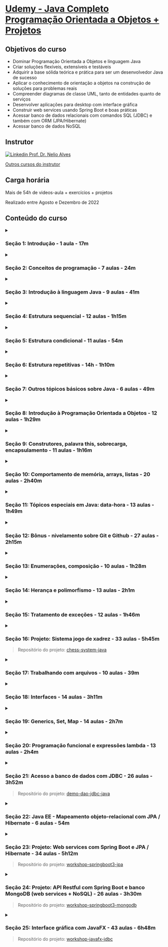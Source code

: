 
# [Udemy - Java Completo Programação Orientada a Objetos + Projetos](https://www.udemy.com/course/java-curso-completo/)

## Objetivos do curso

- Dominar Programação Orientada a Objetos e linguagem Java
- Criar soluções flexíveis, extensíveis e testáveis
- Adquirir a base sólida teórica e prática para ser um desenvolvedor Java de sucesso
- Aplicar o conhecimento de orientação a objetos na construção de soluções para problemas reais
- Compreender diagramas de classe UML, tanto de entidades quanto de serviços
- Desenvolver aplicações para desktop com interface gráfica
- Construir web services usando Spring Boot e boas práticas
- Acessar banco de dados relacionais com comandos SQL (JDBC) e também com ORM (JPA/Hibernate)
- Acessar banco de dados NoSQL

## Instrutor

[![Linkedin](https://i.stack.imgur.com/gVE0j.png) Prof. Dr. Nelio Alves](https://br.linkedin.com/in/nelio-alves)

[Outros cursos do instrutor](https://www.udemy.com/user/nelio-alves/)

## Carga horária

Mais de 54h de videos-aula + exercícios + projetos

Realizado entre Agosto e Dezembro de 2022

## Conteúdo do curso

<details>
  <summary>

### Seção 1: Introdução - 1 aula - 17m

  </summary>
  
  1. _Introdução: visão geral do curso_

</details>

<details>
  <summary>

### Seção 2: Conceitos de programação - 7 aulas - 24m

   </summary>
  
  2. _Visão geral do capítulo_
  3. _Material de apoio do capítulo_
  4. _Algoritmo, Automação, Programa de Computador_
  5. _O que é preciso para se fazer um programa de computador_
  6. _Linguagem de programação, léxica, sintática_
  7. _IDE - Ambiente Integrado de Desenvolvimento_
  8. _Compilação, interpretação, código fonte, código objeto, máquina virtual_

</details>

<details>
  <summary>

### Seção 3: Introdução à linguagem Java - 9 aulas - 41m

  </summary>
  
  9. _Visão geral do capítulo_
  10. _Material de apoio do capítulo_
  11. _Entendendo as versões do Java_
  12. _Histórico e edições de Java_
  13. _JDK / JVM - Máquina Virtual do Java_
  14. _Estrutura de uma aplicação Java_
  15. _Instalando o Java JDK_
  16. _Instalando o Eclipse_
  17. [_Primeiro programa em Java no Eclipse_](https://github.com/tiagosathler/udemy-java-complete-course/tree/master/curso_programacao)

</details>

<details>
  <summary>

### Seção 4: Estrutura sequencial - 12 aulas - 1h15m

  </summary>
  
  18. _Visão geral do capítulo_
  19. _Material de apoio do capítulo_
  20. _Expressões aritméticas_
  21. _Variáveis e tipos básicos em Java_
  22. _As três operações básicas de programação_
  23. _Saída de dados em Java_
  24. _Processamento de dados em Java, Casting_
  25. _Entrada de dados em Java - Parte 1_
  26. _Entrada de dados em Java - Parte 2_
  27. _Funções matemáticas em Java_
  28. _AVISO: exercícios para iniciantes PARTE 1_
  29. [_Exercícios para Iniciantes - PARTE 1_](https://github.com/tiagosathler/udemy-java-complete-course/tree/master/s04c30EstruturaSequencial)

</details>

<details>
  <summary>

### Seção 5: Estrutura condicional - 11 aulas - 54m

  </summary>
  
  30. _Visão geral do capítulo_
  31. _Material de apoio do capítulo_
  32. _Expressões comparativas_
  33. _Expressões lógicas_
  34. _Estrutura condicional (`if-else`)_
  35. _AVISO: exercícios para iniciantes PARTE 2_
  36. [_Exercícios para Iniciantes - PARTE 2_](https://github.com/tiagosathler/udemy-java-complete-course/tree/master/s05c37EstruturaCondicional)
  37. _Sintaxe opcional - operadores de atribuição cumulativa_
  38. _Sintaxe opcional - `switch-case`_
  39. _Expressão condicional ternária_
  40. _Escopo e inicialização_

</details>

<details>
  <summary>

### Seção 6: Estrutura repetitivas - 14h - 1h10m

  </summary>
  
  41. _Visão geral do capítulo_
  42. _Material de apoio do capítulo_
  43. _Como utilizar o DEBUG no Eclipse (execução passo a passo)_
  44. _Estrutura repetitiva enquanto (`while`)_
  45. _Teste de mesa com estrutura repetitiva enquanto_
  46. _Exercícios de teste de mesa com `while`_
  47. _AVISO: exercícios para iniciantes PARTE 3_
  48. [_Exercícios para Iniciantes - PARTE 3_](https://github.com/tiagosathler/udemy-java-complete-course/tree/master/s06c49EstruturasRepetitivas)
  49. _Estrutura repetitiva para (`for`)_
  50. _Teste de mesa com estrutura repetitiva `for`_
  51. _Exercícios de testes de mesa com `for`_
  52. _AVISO: exercícios para iniciantes PARTE 4_
  53. [_Exercícios para iniciantes PARTE 4_](https://github.com/tiagosathler/udemy-java-complete-course/tree/master/s06c54EstruturasRepetitivas)
  54. _Estrutura repetitiva faça-enquanto (`do-while`)_

</details>

<details>
  <summary>

### Seção 7: Outros tópicos básicos sobre Java - 6 aulas - 49m

  </summary>
  
  55. _Material de apoio do capítulo_
  56. _Restrições e convenções para nomes_
  57. _Operadores bitwise_
  58. _Funções interessantes para String_
  59. _Comentários em Java (básico)_
  60. _Funções (sintaxe)_

</details>

<details>
  <summary>

### Seção 8: Introdução à Programação Orientada a Objetos - 12 aulas - 1h29m

  </summary>
  
  61. _Visão geral do capítulo_
  62. _Material de apoio do capítulo_
  63. _Resolvendo um problema sem orientação a objetos_
  64. _Criando uma classe com três atributos para representar melhor o triângulo_
  65. _Criando um método para obtermos os benefícios de reaproveitamento e delegação_
  66. _Começando a resolver um segundo problema exemplo_
  67. _`Object` e `toString`_
  68. _Finalizando o programa_
  69. [_Exercícios de fixação_](https://github.com/tiagosathler/udemy-java-complete-course/tree/master/s08c70IntroducaoPOO)
  70. _Membros estáticos - Parte 1_
  71. _Membros estáticos - Parte 2_
  72. [_Exercício de fixação_](https://github.com/tiagosathler/udemy-java-complete-course/tree/master/s08c73IntroducaoPOO)

</details>

<details>
  <summary>

### Seção 9: Construtores, palavra this, sobrecarga, encapsulamento - 11 aulas - 1h16m

  </summary>
  
  73. _Visão geral do capítulo_
  74. _Material de apoio do capítulo_
  75. _Construtores_
  76. _Palavra `this`_
  77. _Sobrecarga_
  78. _Encapsulamento_
  79. _Gerando automaticamente construtores, getters e setters com Eclipse_
  80. _Modificadores de acesso_
  81. [_Exercício de fixação_](https://github.com/tiagosathler/udemy-java-complete-course/tree/master/s09c82ConstructorThis)
  82. _Correção do exercício de fixação - Parte 1_
  83. _Correção do exercício de fixação - Parte 2_

</details>

<details>
  <summary>

### Seção 10: Comportamento de memória, arrays, listas - 20 aulas - 2h40m

  </summary>
  
  84. _Visão geral do capítulo_
  85. _Material de apoio do capítulo_
  86. _Tipos referência vs. tipos valor_
  87. _Desalocação de memória - garbage collector e escopo local_
  88. _Vetores - Parte 1_
  89. _Vetores - Parte 2_
  90. [_Exercícios de fixação sobre vetores_](https://github.com/tiagosathler/udemy-java-complete-course/tree/master/s10c91Arrays)
  91. _Correção do exercício negativos_
  92. _Correção do exercício alturas_
  93. [_Desafio sobre vetores (pensionato)_](https://github.com/tiagosathler/udemy-java-complete-course/tree/master/s10c94Pensionato)
  94. _Correção do desafio sobre vetores (pensionato)_
  95. _Boxing, unboxing e wrapper classes_
  96. _Laço for each_
  97. _Listas - Parte 1_
  98. _Listas - Parte 2_
  99. [_Exercício proposto_](https://github.com/tiagosathler/udemy-java-complete-course/tree/master/s10c100ArrayList)
  100. _Correção em vídeo do exercício proposto_
  101. _Matrizes_
  102. _Exercício resolvido_
  103. [_Exercício proposto_](https://github.com/tiagosathler/udemy-java-complete-course/tree/master/s10c104Matrizes)

</details>

<details>
  <summary>

### Seção 11: Tópicos especiais em Java: data-hora - 13 aulas - 1h49m

  </summary>
  
  104. _Boas-vindas e avisos_
  105. _Material de apoio do capítulo_
  106. _Introdução a data-hora e duração_
  107. _Entendendo timezone (fuso horário)_
  108. _Padrão ISO 8601_
  109. _Operações importantes com data-hora_
  110. _Instanciando data-hora em Java_
  111. _Convertendo data-hora para texto_
  112. _Convertendo data-hora global para local_
  113. _Cálculos com data-hora_
  114. _Aviso: próximas duas aulas são sobre Date e Calendar_
  115. _Trabalhando com datas - Date_
  116. _Manipulando um Date com Calendar_

</details>

<details>
  <summary>

### Seção 12: Bônus - nivelamento sobre Git e Github - 27 aulas - 2h15m

  </summary>
  
  117. _Apresentação do bônus Git e Github_
  118. _Material de apoio do capítulo_
  119. _Introdução ao Git e Github_
  120. _Repositório local e repositório remoto_
  121. _Instalação do Git no Windows_
  122. _Configurando sua identificação_
  123. _Mostrar arquivos ocultos e extensões_
  124. _Configurar chave SSH no Github_
  125. _Salvando primeira versão de um projeto no Github_
  126. _Salvando um novo commit_
  127. _Demo - clonar e modificar um projeto_
  128. _Git log para verificar histórico de versões_
  129. _Entendendo git status e stage_
  130. _Git diff e recurso source control do VS Code_
  131. _Git checkout_
  132. _Arquivo .gitignore_
  133. _Visão geral da segunda parte_
  134. _Removendo arquivos da área de stage_
  135. _Desfazendo modificações não salvas_
  136. _O que fazer quando abre o editor VIM_
  137. _Deletando último commit sem deletar modificações nos arquivos_
  138. _Deletando commits e também modificações nos arquivos_
  139. _Como atualizar o repositório local em relação ao remoto_
  140. _Como resolver push rejeitado por históricos diferentes_
  141. _Resolvendo pull com conflito_
  142. _Como sobrescrever um histórico no Github_
  143. _Como apontar o projeto para outro repositório remoto_

</details>

<details>
  <summary>

### Seção 13: Enumerações, composição - 10 aulas - 1h28m

  </summary>
  
  144. _Visão geral do capítulo Enumerações e Composição_
  145. _Material de apoio do capítulo_
  146. _Enumerações_
  147. _Vamos falar um pouco sobre design_
  148. _Composição_
  149. _Exercício resolvido 1 - Parte 1_
  150. _Exercício resolvido 1 - Parte 2_
  151. _Exercício resolvido 2 (demo StringBuilder)_
  152. [_Exercício de fixação_](https://github.com/tiagosathler/udemy-java-complete-course/tree/master/s13c153EnumCompo)
  153. _Correção em vídeo do exercício de fixação_

</details>

<details>
  <summary>

### Seção 14: Herança e polimorfismo - 13 aulas - 2h1m

  </summary>
  
  154. _Visão geral do capítulo Herança e Polimorfismo_
  155. _Material de apoio do capítulo_
  156. _Herança_
  157. _Upcasting e downcasting_
  158. _Sobreposição, palavra super, anotação `@Override`_
  159. _Classes e métodos final_
  160. _Introdução ao polimorfismo_
  161. _Exercício resolvido_
  162. [_Exercício de fixação_](https://github.com/tiagosathler/udemy-java-complete-course/tree/master/s14c163Polimorfismo)
  163. _Classes abstratas_
  164. _Métodos abstratos_
  165. [_Exercício de fixação_](https://github.com/tiagosathler/udemy-java-complete-course/tree/master/s14c166Abstract)
  166. _Correção em vídeo do exercício de fixação_

</details>

<details>
  <summary>

### Seção 15: Tratamento de exceções - 12 aulas - 1h46m

  </summary>
  
  167. _Visão geral do capítulo Tratamento de Exceções_
  168. _Material de apoio do capítulo_
  169. _Discussão inicial sobre exceções_
  170. _Estrutura try-catch_
  171. _Pilha de chamadas de métodos (stack trace)_
  172. _Bloco finally_
  173. _Criando exceções personalizadas_
  174. _Primeira solução - muito ruim_
  175. _Segunda solução - ruim_
  176. _Terceira solução - boa_
  177. [_Exercício de fixação_](https://github.com/tiagosathler/udemy-java-complete-course/tree/master/s15c178Exceptions)
  178. _Correção do exercício de fixação_

</details>

<details>
  <summary>

### Seção 16: Projeto: Sistema jogo de xadrez - 33 aulas - 5h45m

> Repositório do projeto: [chess-system-java](https://github.com/tiagosathler/chess-system-java)

  </summary>
  
  179. _Visão geral do capítulo Sistema Jogo de Xadrez_
  180. _Material de apoio do capítulo_
  181. _Criando projeto e repositório Git_
  182. _Primeira classe - Position_
  183. _Começando a implementar Board e Piece_
  184. _Camada Chess e imprimindo o tabuleiro_
  185. _Colocando peças no tabuleiro_
  186. _BoardException e programação defensiva_
  187. _ChessException e ChessPosition_
  188. _Pequena melhoria na impressão do tabuleiro_
  189. _Movendo peças_
  190. _Tratando exceções e limpando a tela_
  191. _Movimentos possíveis de uma peça_
  192. _Implementando movimentos possíveis da Torre_
  193. _Imprimindo os movimentos possíveis_
  194. _Implementando os movimentos possíveis do Rei_
  195. _Trocando de jogador a cada turno_
  196. _Manipulando peças capturadas_
  197. _Lógica de xeque - PARTE 1_
  198. _Lógica de xeque - PARTE 2_
  199. _Lógica de xequemate_
  200. _Contagem de movimentos das peças_
  201. _Peão_
  202. _Bispo_
  203. _Cavalo_
  204. _Rainha_
  205. _Jogada especial Roque - PARTE 1_
  206. _Jogada especial Roque - PARTE 2_
  207. _Jogada especial en passant - PARTE 1_
  208. _Jogada especial en passant - PARTE 2_
  209. _Jogada especial promoção_
  210. _Atualização de compliance_
  211. _Dando um tratamento melhor para promoção_

</details>

<details>
  <summary>

### Seção 17: Trabalhando com arquivos - 10 aulas - 39m

  </summary>

  212. _Visão geral do capítulo Trabalhando com Arquivos_
  213. _Material de apoio do capítulo_
  214. _Lendo arquivo texto com classes File e Scanner_
  215. _FileReader e BufferedReader_
  216. _Bloco try-with-resources_
  217. _FileWriter e BufferedWriter_
  218. _Manipulando pastas com File_
  219. _Informações do caminho do arquivo_
  220. [_Exercício proposto_](https://github.com/tiagosathler/udemy-java-complete-course/tree/master/s17c220Files)
  221. _Correção em vídeo do exercício proposto_

</details>

<details>
  <summary>

### Seção 18: Interfaces - 14 aulas - 3h11m

  </summary>

  222. _Visão geral do capítulo Interfaces_
  223. _Material de apoio do capítulo_
  224. _Interfaces_
  225. _Solução do problema - PARTE 1_
  226. _Solução do problema - PARTE 2 (sem interface)_
  227. _Solução do problema - PARTE 3_
  228. _Inversão de controle e injeção de dependência_
  229. [_Exercício de fixação_](https://github.com/tiagosathler/udemy-java-complete-course/tree/master/s18c229Interfaces)
  230. _Correção do exercício de fixação PARTE 1_
  231. _Correção do exercício de fixação PARTE 2_
  232. _Herdar vs. cumprir contrato_
  233. _Herança múltipla e o problema do diamante_
  234. _Interface Comparable_
  235. _Default methods_

</details>

<details>
  <summary>

### Seção 19: Generics, Set, Map - 14 aulas - 2h7m

  </summary>

  236. _Visão geral do capítulo Generics, Set, Map_
  237. _Material de apoio do capítulo_
  238. _Introdução aos Generics_
  239. _Genéricos delimitados_
  240. _Tipos curinga_
  241. _Curingas delimitados_
  242. _HashCode e Equals_
  243. _Set_
  244. _Como Set testa igualdade_
  245. _Como TreeSet compara os elementos_
  246. _Exercício resolvido (Set)_
  247. [_Exercício de fixação (Set)_](https://github.com/tiagosathler/udemy-java-complete-course/tree/master/s19c246Set)
  248. _Map_
  249. [_Exercício de fixação (Map)_](https://github.com/tiagosathler/udemy-java-complete-course/tree/master/s19c249Map)

</details>

<details>
  <summary>

### Seção 20: Programação funcional e expressões lambda - 13 aulas - 2h4m

  </summary>
  
  250. _Visão geral do capítulo Programação Funcional e Expressões Lambda_
  251. _Material de apoio do capítulo_
  252. _Uma experiência com Comparator_
  253. _Programação funcional e cálculo lambda_
  254. _Interface funcional_
  255. _Predicate_
  256. _Consumer_
  257. _Function_
  258. _Criando funções que recebem funções como parâmetro_
  259. _Stream_
  260. _Pipeline (demo)_
  261. [_Exercício resolvido (stream)_](https://github.com/tiagosathler/udemy-java-complete-course/tree/master/s20c261Stream)
  262. [_Exercício de fixação_](https://github.com/tiagosathler/udemy-java-complete-course/tree/master/s20c262Lambda)

</details>

<details>
  <summary>

### Seção 21: Acesso a banco de dados com JDBC - 26 aulas - 3h52m

> Repositório do projeto: [demo-dao-jdbc-java](https://github.com/tiagosathler/demo-dao-jdbc-java)

  </summary>
  
  263. _Visão geral do capítulo_
  264. _Material de apoio do capítulo_
  265. _Visão geral do JDBC_
  266. _Nivelamento: Álgebra Relacional e SQL_
  267. _Instalando o MySQL_
  268. [_Preparação do primeiro projeto no Eclipse - PARTE 1_](https://github.com/tiagosathler/udemy-java-complete-course/tree/master/s21c268JavaConnector)
  269. _Preparação do primeiro projeto no Eclipse - PARTE 2_
  270. [_Demo - recuperar dados_](https://github.com/tiagosathler/udemy-java-complete-course/tree/master/s21c270DemoJdbc)
  271. _Demo - inserir dados_
  272. _Demo - atualizar dados_
  273. _Demo - deletar dados_
  274. _Demo - transações_
  275. _Padrão de projeto DAO (Data Access Object)_
  276. [_PROJETO - criando projeto e repositório Git_](https://github.com/tiagosathler/demo-dao-jdbc-java)
  277. _Classe Department_
  278. _Classe Seller_
  279. _Interfaces DepartmentDao e SellerDao_
  280. _SellerDaoJDBC e DaoFactory_
  281. _Implementando findById_
  282. _Reutilizando a instanciação_
  283. _Implementando findByDepartment_
  284. _Implementando findAll_
  285. _Implementando insert_
  286. _Implementando update_
  287. _Implementando delete_
  288. _Implementação e teste do DepartmentDao_

</details>

<details>
  <summary>
  
### Seção 22: Java EE - Mapeamento objeto-relacional com JPA / Hibernate - 6 aulas - 54m

  </summary>
  
  289. _Visão geral do capítulo_
  290. _Material de apoio do capítulo_
  291. _Instalação do STS e Postman_
  292. _Nivelamento JPA / Hibernate - PARTE 1_
  293. _Nivelamento JPA / Hibernate - PARTE 2 (Trabalhando com Maven)_
  294. _Nivelamento JPA / Hibernate - PARTE 3_

</details>

<details>
  <summary>

### Seção 23: Projeto: Web services com Spring Boot e JPA / Hibernate - 34 aulas - 5h12m

> Repositório do projeto: [workshop-springboot3-jpa](https://github.com/tiagosathler/workshop-springboot3-jpa)
  </summary>
  
  295. _Visão geral do capítulo_
  296. _AVISO: sobre projeto atualizado_
  297. _Material de apoio do capítulo_
  298. _Criação do projeto_
  299. _Entidade User e seu resource_
  300. _Banco de dados H2, test profile, JPA_
  301. _JPA repository, injeção de dependência, database seeding_
  302. _Camada de serviço, registro de componentes_
  303. _Entidade Pedido. Datas com Instant e padrão ISO 8601 - PARTE 1_
  304. _Entidade Pedido. Datas com Instant e padrão ISO 8601 - PARTE 2_
  305. _Enum OrderStatus_
  306. _Entidade Category_
  307. _Entidade Product_
  308. _Associação muitos-para-muitos com JoinTable_
  309. _Entidade OrderItem. Associação muitos-para-muitos com dados extras - PARTE 1_
  310. _Entidade OrderItem. Associação muitos-para-muitos com dados extras - PARTE 2_
  311. _Associação muitos para muitos entre Product e OrderItem_
  312. _Entidade Payment, associação um para um_
  313. _Métodos subtotal e total_
  314. _Inserção de User_
  315. _Deleção de User_
  316. _Atualização de User_
  317. _Tratamento de exceção - findById_
  318. _Tratamento de exceção - delete_
  319. _Tratamento de exceção - update_
  320. _AVISO: implantação no Heroku_
  321. _Criando app Heroku e provisionando banco PostgreSQL_
  322. _Instalação do PostgreSQL_
  323. _Profile dev_
  324. _Obtendo script SQL a partir do PostgreSQL local_
  325. _Executando script SQL no servidor remoto_
  326. _Instalando o Heroku CLI_
  327. _Deploy do sistema no Heroku_
  328. _Testando o sistema em produção_

</details>

<details>
  <summary>

### Seção 24: Projeto: API Restful com Spring Boot e banco MongoDB (web services + NoSQL) - 26 aulas - 3h30m

> Repositório do projeto: [workshop-springboot3-mongodb](https://github.com/tiagosathler/workshop-springboot3-mongodb)
  </summary>
  
  329. _Visão geral do capítulo Projeto MongoDB com Spring Boot_
  330. _Material de apoio do capítulo_
  331. _Instalação do STS e Postman_
  332. _Instalação do MongoDB_
  333. _Instalação do Mongo Compass_
  334. _Nivelamento sobre NoSQL e MongoDB - PARTE 1_
  335. _Nivelamento sobre NoSQL e MongoDB - PARTE 2_
  336. _Primeiro commit - Projeto criado_
  337. _Entity User e REST funcionando_
  338. _Conectando ao MongoDB com repository e service_
  339. _Operação de instanciação da base de dados_
  340. _Usando padrão DTO para retornar usuários_
  341. _Obtendo um usuário por id_
  342. _Inserção de usuário com POST_
  343. _Deleção de usuário com DELETE_
  344. _Atualização de usuário com PUT_
  345. _Discutindo o design do modelo de domínio_
  346. _Criando entity Post com User aninhado_
  347. _Projeção dos dados do autor com DTO_
  348. _Referenciando os posts do usuário_
  349. _Endpoint para retornar os posts de um usuário_
  350. _Obtendo um post por id_
  351. _Acrescentando comentários aos posts_
  352. _Consulta simples com query methods_
  353. _Consulta simples com `@Query`_
  354. _Consulta com vários critérios_

</details>

<details>
  <summary>

### Seção 25: Interface gráfica com JavaFX - 43 aulas - 6h48m

> Repositório do projeto: [workshop-javafx-jdbc](https://github.com/tiagosathler/workshop-javafx-jdbc)

  </summary>
  
  355. _Visão geral do capítulo_
  356. _Material de apoio do capítulo_
  357. _Visão Geral do JavaFX_
  358. _Instalação do Scene Builder_
  359. _Preparação do Eclipse_
  360. _Criando um novo projeto JavaFX no Eclipse_
  361. _Testando o FXML_
  362. _Tratando eventos com JavaFX_
  363. _Mostrando Alert_
  364. _Usando TextField e Label (app para calcular soma)_
  365. _Limitações para TextField, interface Initializable_
  366. _ComboBox_
  367. _Visão geral dos principais containers de layout_
  368. _PARTE 2: Projeto Aplicação Desktop JavaFX_
  369. _Criação do projeto_
  370. _Tela MainView_
  371. _MainView design_
  372. _MainView controller_
  373. _About view_
  374. _DepartmentList view design_
  375. _DepartmentList controller_
  376. _DepartmentService_
  377. _Ação de inicialização como parâmetro (Consumer)_
  378. _Adicionando acesso ao banco de dados_
  379. _DepartmentForm (dialog) design_
  380. _DepartmentForm controller_
  381. _Passando um objeto Department para o formulário_
  382. _Salvando um novo departamento_
  383. _Padrão de projeto Observer para atualizar a TableView_
  384. _Validação de dados e ValidationException_
  385. _Atualizando departamento_
  386. _Deletando departamento_
  387. _Deletando pasta .settings_
  388. _SellerList_
  389. _SellerList Tableview_
  390. _SellerForm_
  391. _TextField & DatePicker_
  392. _Department ComboBox_
  393. _Salvando Seller_
  394. _Build da aplicação e preparação para distribuição_
  395. _Implantação da aplicação_
  396. _Opcional - criação de arquivo de lote_
  397. _Opcional - criação de atalho_

</details>

